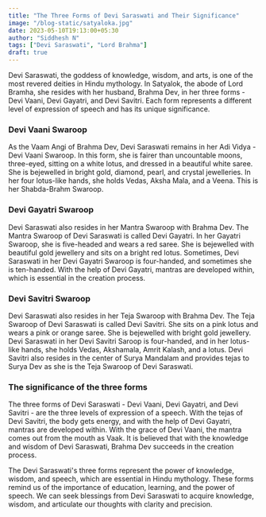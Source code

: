 ```yaml
---
title: "The Three Forms of Devi Saraswati and Their Significance"
image: "/blog-static/satyaloka.jpg"
date: 2023-05-10T19:13:00+05:30 	
author: "Siddhesh N"
tags: ["Devi Saraswati", "Lord Brahma"]
draft: true
---
```


Devi Saraswati, the goddess of knowledge, wisdom, and arts, is one of the most revered deities in Hindu mythology. In Satyalok, the abode of Lord Bramha, she resides with her husband, Brahma Dev, in her three forms - Devi Vaani, Devi Gayatri, and Devi Savitri. Each form represents a different level of expression of speech and has its unique significance.

### Devi Vaani Swaroop

As the Vaam Angi of Brahma Dev, Devi Saraswati remains in her Adi Vidya - Devi Vaani Swaroop. In this form, she is fairer than uncountable moons, three-eyed, sitting on a white lotus, and dressed in a beautiful white saree. She is bejewelled in bright gold, diamond, pearl, and crystal jewelleries. In her four lotus-like hands, she holds Vedas, Aksha Mala, and a Veena. This is her Shabda-Brahm Swaroop.

### Devi Gayatri Swaroop

Devi Saraswati also resides in her Mantra Swaroop with Brahma Dev. The Mantra Swaroop of Devi Saraswati is called Devi Gayatri. In her Gayatri Swaroop, she is five-headed and wears a red saree. She is bejewelled with beautiful gold jewellery and sits on a bright red lotus. Sometimes, Devi Saraswati in her Devi Gayatri Swaroop is four-handed, and sometimes she is ten-handed. With the help of Devi Gayatri, mantras are developed within, which is essential in the creation process.

### Devi Savitri Swaroop

Devi Saraswati also resides in her Teja Swaroop with Brahma Dev. The Teja Swaroop of Devi Saraswati is called Devi Savitri. She sits on a pink lotus and wears a pink or orange saree. She is bejewelled with bright gold jewellery. Devi Saraswati in her Devi Savitri Saroop is four-handed, and in her lotus-like hands, she holds Vedas, Akshamala, Amrit Kalash, and a lotus. Devi Savitri also resides in the center of Surya Mandalam and provides tejas to Surya Dev as she is the Teja Swaroop of Devi Saraswati.

### The significance of the three forms

The three forms of Devi Saraswati - Devi Vaani, Devi Gayatri, and Devi Savitri - are the three levels of expression of a speech. With the tejas of Devi Savitri, the body gets energy, and with the help of Devi Gayatri, mantras are developed within. With the grace of Devi Vaani, the mantra comes out from the mouth as Vaak. It is believed that with the knowledge and wisdom of Devi Saraswati, Brahma Dev succeeds in the creation process.

The Devi Saraswati's three forms represent the power of knowledge, wisdom, and speech, which are essential in Hindu mythology. These forms remind us of the importance of education, learning, and the power of speech. We can seek blessings from Devi Saraswati to acquire knowledge, wisdom, and articulate our thoughts with clarity and precision.
